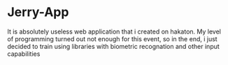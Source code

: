 # Jerry-App

It is absolutely useless web application that i created on hakaton. My level of programming turned out not enough for this event, so in the end, i just decided to train using libraries with biometric recognation and other input capabilities
